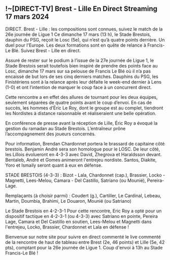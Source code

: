 <h2>!~[DIRECT-TV] Brest - Lille En Direct Streaming 17 mars 2024</h2>

DIRECT. Brest - Lille : les compositions sont connues, suivez le match de la 26e journée de Ligue 1
Ce dimanche 17 mars (13 h), le Stade Brestois, dauphin du PSG, reçoit le Losc (5e), qui n’est qu’à quatre points derrière. Un duel pour l'Europe. Les deux formations sont en quête de relance à Francis-Le Blé. Suivez Brest - Lille en direct.

Assuré de rester sur le podium à l’issue de la 27e journée de Ligue 1, le Stade Brestois serait toutefois bien inspiré de prendre des points face au Losc, dimanche 17 mars sur sa pelouse de Francis Le Blé où il n’a pas encaissé de but lors de ses cinq derniers matches. Dauphins du PSG, les Finistériens sont à la relance après leur défaite le week-end dernier à Lens (1-0) et ont l’intention de marquer le coup face à un concurrent direct.

Cette rencontre a en effet des allures de tournant pour les deux équipes, seulement séparées de quatre points avant le coup d’envoi. En cas de succès, les hommes d’Éric Le Roy, dont le groupe est au complet, tiendront les Nordistes à distance raisonnable et réaliseraient une belle opération.

En conférence de presse avant la réception de Lille, Éric Roy a évoqué la gestion du ramadan au Stade Brestois. L’entraîneur prône l’accompagnement des joueurs concernés.

Pour information, Brendan Chardonnet portera le brassard de capitaine côté brestois. Benjamin André sera son homologue pour le LOSC.
De leur côté, les Lillois évolueront en 4-3-3 avec David, Zhegrova et Haraldsson devant. Bentaleb, André et Gomes animeront l'entrejeu nordiste. Santos, Diakite, Yoro et Ismaily seront quant à eux en défense.

STADE BRESTOIS (4-3-3) : Bizot - Lala, Chardonnet (cap.), Brassier, Locko - Magnetti, Lees-Melou, Camara - Del Castillo, Satriano (ou Mounié), Pereira-Lage.

Remplaçants (à choisir parmi) : Coudert (g.), Cartiller, Le Cardinal, Lebeau, Martin, Doumbia, Brahimi, Le Douaron, Mounié (ou Satriano)

Le Stade Brestois en 4-2-3-1
Pour cette rencontre, Eric Roy a opté pour un dispositif tactique en 4-2-3-1 (ou 4-3-3) avec Satriano en pointe, Pereira Lage, Camara et Del Castillo en soutien, Lees-Melou et Magnetti dans l'entrejeu, Locko, Brassier, Chardonnet et Lala en défense !

Bienvenue sur notre site pour suivre en direct commenté le live commenté de la rencontre de haut de tableau entre Brest (2e, 46 points) et Lille (5e, 42 pts), comptant pour la 26e journée de Ligue 1. Coup d'envoi à 13h au Stade Francis-Le Blé !

